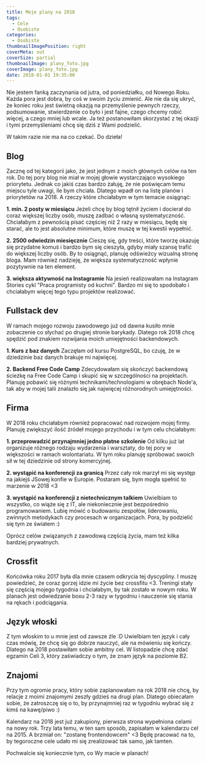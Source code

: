 ```yaml
---
title: Moje plany na 2018
tags:
  - Cele
  - Osobiste
categories:
  - Osobiste
thumbnailImagePosition: right
coverMeta: out
coverSize: partial
thumbnailImage: plany_foto.jpg
coverImage: plany_foto.jpg
date: 2018-01-01 19:35:00
---
```


Nie jestem fanką zaczynania od jutra, od poniedziałku, od Nowego Roku. Każda pora jest dobra, by coś w swoim życiu zmienić.
Ale nie da się ukryć, że koniec roku jest świetną okazją na przemyślenie pewnych rzeczy, podsumowanie, stwierdzenie co było i jest fajne, czego chcemy robić więcej, a czego mniej lub wcale. Ja też postanowiłam skorzystać z tej okazji i tymi przemyśleniami chcę się dziś z Wami podzielić.
<!-- more -->

W takim razie nie ma na co czekać. Do dzieła!

## Blog
Zacznę od tej kategorii jako, że jest jednym z moich głównych celów na ten rok. Do tej pory blog nie miał w mojej głowie wystarczająco wysokiego priorytetu. Jednak co jakiś czas bardzo żałuję, że nie poświęcam temu miejscu tyle uwagi, ile bym chciała. Dlatego wpadł on na listę planów i priorytetów na 2018. A rzeczy które chciałabym w tym temacie osiągnąć:

**1. min. 2 posty w miesiącu**
Jeżeli chcę by blog tętnił życiem i docierał do coraz większej liczby osób, muszę zadbać o własną systematyczność. Chciałabym z pewnością pisać częściej niż 2 razy w miesiącu, będę się starać, ale to jest absolutne minimum, które muszę w tej kwestii wypełnić.

**2. 2500 odwiedzin miesięcznie**
Cieszę się, gdy treści, które tworzę okazuję się przydatne komuś i bardzo bym się cieszyła, gdyby miały szansę trafić do większej liczby osób.
By to osiągnąć, planuję odświeżcy wizualną stronę bloga. Mam również nadzieję, że większa systematyczność wpłynie pozytywnie na ten element.

**3. większa aktywność na Instagramie**
Na jesień realizowałam na Instagram Stories cykl "Praca programisty od kuchni". Bardzo mi się to spodobało i chciałabym więcej tego typu projektów realizować.

## Fullstack dev
W ramach mojego rozwoju zawodowego już od dawna kusiło mnie zobaczenie co słychać po drugiej stronie barykady. Dlatego rok 2018 chcę spędzić pod znakiem rozwijania moich umiejętności backendowych.

**1. Kurs z baz danych**
Zaczęłam od kursu PostgreSQL, bo czuję, że w dziedzinie baz danych brakuje mi najwięcej.

**2. Backend Free Code Camp**
Zdecydowałam się skończyć backendową ścieżkę na Free Code Camp i skupić się w szczególności na projektach. Planuję pobawić się różnymi technikami/technologiami w obrębach Node'a, tak aby w mojej talii znalazło się jak najwięcej różnorodnych umiejętności.

## Firma
W 2018 roku chciałabym również popracować nad rozwojem mojej firmy. Planuję zwiększyć ilość źródeł mojego przychodu i w tym celu chciałabym:

**1. przeprowadzić przynajmniej jedno płatne szkolenie**
Od kilku już lat organizuje różnego rodzaju wydarzenia i warsztaty, do tej pory w większości w ramach wolontariatu. W tym roku planuję spróbować swoich sił w tej dziedzinie od strony komercyjnej.

**2. wystąpić na konferencji za granicą**
Przez cały rok marzył mi się występ na jakiejś JSowej konfie w Europie. Postaram się, bym mogła spełnić to marzenie w 2018 <3

**3. wystąpić na konferencji z nietechnicznym talkiem**
Uwielbiam to wszystko, co wiąże się z IT, ale niekoniecznie jest bezpośrednio programowaniem. Lubię mówić o budowaniu zespołów, liderowaniu, zwinnych metodykach czy procesach w organizacjach. Pora, by podzielić się tym ze światem :)

Oprócz celów związanych z zawodową częścią życia, mam też kilka bardziej prywatnych.

## Crossfit
Końcówka roku 2017 była dla mnie czasem odkrycia tej dyscypliny. I muszę powiedzieć, że coraz gorzej idzie mi życie bez crossfitu <3. Treningi stały się częścią mojego tygodnia i chciałabym, by tak zostało w nowym roku. W planach jest odwiedzanie boxu 2-3 razy w tygodniu i nauczenie się stania na rękach i podciągania.

## Język włoski
Z tym włoskim to u mnie jest od zawsze źle :D Uwielbiam ten język i cały czas mówię, że chcę się go dobrze nauczyć, ale na mówieniu się kończy. Dlatego na 2018 postawiłam sobie ambitny cel. W listopadzie chcę zdać egzamin Celi 3, który zaświadczy o tym, że znam język na poziomie B2.

## Znajomi
Przy tym ogromie pracy, który sobie zaplanowałam na rok 2018 nie chcę, by relacje z moimi znajomymi zeszły gdzieś na drugi plan. Dlatego obiecałam sobie, że zatroszczę się o to, by przynajmniej raz w tygodniu wybrać się z kimś na kawę/piwo :)

Kalendarz na 2018 jest już zakupiony, pierwsza strona wypełniona celami na nowy rok. Trzy lata temu, w ten sam sposób, zapisałam w kalendarzu cel na 2015. A brzmiał on: "zostanę frontendowcem" <3 Będę pracować na to, by tegoroczne cele udało mi się zrealizować tak samo, jak tamten.

Pochwalcie się koniecznie tym, co Wy macie w planach!


